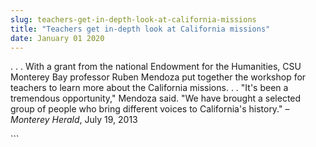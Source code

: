 ```yaml
---
slug: teachers-get-in-depth-look-at-california-missions
title: "Teachers get in-depth look at California missions"
date: January 01 2020
---
```


 
<p>
  . . . With a grant from the national Endowment for the Humanities, CSU
  Monterey Bay professor Ruben Mendoza put together the workshop for teachers to
  learn more about the California missions. . . "It's been a tremendous
  opportunity," Mendoza said. "We have brought a selected group of people who
  bring different voices to California's history." – <em>Monterey Herald</em>,
  July 19, 2013
</p>
```
